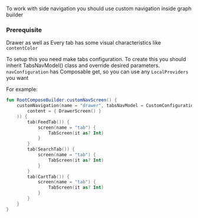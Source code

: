 To work with side navigation you should use custom navigation inside graph builder

### Prerequisite
Drawer as well as Every tab has some visual characteristics like `contentColor`

To setup this you need make tabs configuration. To create this you should inherit TabsNavModel<CustomNavConfiguration>() class
and override desired parameters. `navConfiguration` has Composable get, so you can use any `LocalProviders` you want

For example:
```kotlin
fun RootComposeBuilder.customNavScreen() {
    customNavigation(name = "drawer", tabsNavModel = CustomConfiguration(
        content = { DrawerScreen() }
    )) {
        tab(FeedTab()) {
            screen(name = "tab") {
                TabScreen(it as? Int)
            }
        }
        tab(SearchTab()) {
            screen(name = "tab") {
                TabScreen(it as? Int)
            }
        }
        tab(CartTab()) {
            screen(name = "tab") {
                TabScreen(it as? Int)
            }
        }
    }
}
```

